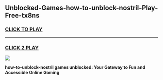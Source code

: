 
## Unblocked-Games-how-to-unblock-nostril-Play-Free-tx8ns
<h3>
<a href="https://premium76.site?title=how-to-unblock-nostril&ref=10A">CLICK TO PLAY</a></h3>
<hr>

<h3>
<a href="https://premium76.site?title=how-to-unblock-nostril&ref=10A">CLICK 2 PLAY</a>
  
</h3>

<a href="https://premium76.site?title=how-to-unblock-nostril&ref=10A"><img src="https://clearcache.store/games.png"></a>


**how-to-unblock-nostril games unblocked: Your Gateway to Fun and Accessible Online Gaming**
